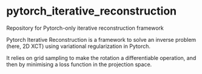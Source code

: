 # pytorch_iterative_reconstruction
Repository for Pytorch-only iterative reconstruction framework

Pytorch Iterative Reconstruction is a framework to solve an inverse problem (here, 2D XCT) using variational regularization in Pytorch.

It relies on grid sampling to make the rotation a differentiable operation, and then by minimising a loss function in the projection space.

